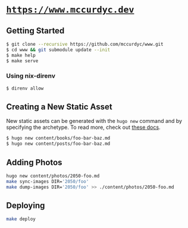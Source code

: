 # [`https://www.mccurdyc.dev`](https://www.mccurdyc.dev)

## Getting Started

```bash
$ git clone --recursive https://github.com/mccurdyc/www.git
$ cd www && git submodule update --init
$ make help
$ make serve
```

### Using nix-direnv

```bash
$ direnv allow
```

## Creating a New Static Asset

New static assets can be generated with the `hugo new` command and by specifying
the archetype. To read more, check out [these docs](https://gohugo.io/content-management/archetypes/#what-are-archetypes).

```bash
$ hugo new content/books/foo-bar-baz.md
$ hugo new content/posts/foo-bar-baz.md
```

## Adding Photos

```bash
hugo new content/photos/2050-foo.md
make sync-images DIR='2050/foo'
make dump-images DIR='2050/foo' >> ./content/photos/2050-foo.md
```

## Deploying

```bash
make deploy
```
